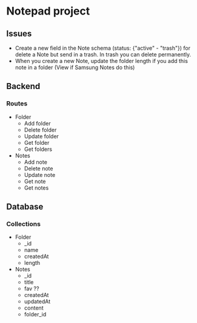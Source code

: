 # Notepad project

## Issues

- Create a new field in the Note schema (status: {"active" - "trash"}) for delete a Note but send in a trash. In trash you can delete permanently.
- When you create a new Note, update the folder length if you add this note in a folder (View if Samsung Notes do this)

## Backend

### Routes

- Folder
    - Add folder
    - Delete folder
    - Update folder
    - Get folder
    - Get folders
- Notes
    - Add note
    - Delete note
    - Update note
    - Get note
    - Get notes


## Database

### Collections

- Folder
    - _id
    - name
    - createdAt
    - length
- Notes
    - _id
    - title
    - fav ??
    - createdAt
    - updatedAt
    - content
    - folder_id
